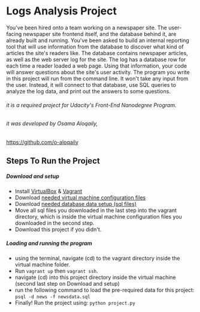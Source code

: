 # Logs Analysis Project

You've been hired onto a team working on a newspaper site. The user-facing newspaper site frontend itself, and the database behind it, are already built and running. You've been asked to build an internal reporting tool that will use information from the database to discover what kind of articles the site's readers like.
The database contains newspaper articles, as well as the web server log for the site. The log has a database row for each time a reader loaded a web page. Using that information, your code will answer questions about the site's user activity.
The program you write in this project will run from the command line. It won't take any input from the user. Instead, it will connect to that database, use SQL queries to analyze the log data, and print out the answers to some questions.
###### it is a required project for Udacity's Front-End Nanodegree Program.
###### it was developed by Osama Aloqaily,
https://github.com/o-aloqaily

## Steps To Run the Project
##### Download and setup
  - Install [VirtualBox](https://www.virtualBox.org) & [Vagrant](https://www.vagrantup.com)
  - Download [needed virtual machine configuration files](https://github.com/udacity/fullstack-nanodegree-vm)
  - Download [needed database data setup (sql files)](https://d17h27t6h515a5.cloudfront.net/topher/2016/August/57b5f748_newsdata/newsdata.zip)
  - Move all sql files you downloaded in the last step into the vagrant directory, which is inside the virtual machine configuration files you downloaded in the second step.
  - Download this project if you didn't.

##### Loading and running the program
  - using the terminal, navigate (cd) to the vagrant directory inside the virtual machine folder.
  - Run `vagrant up` then `vagrant ssh`.
  - navigate (cd) into this project directory inside the virtual machine (second last step on Download and setup)
  - run the following command to load the pre-required data for this project:
  `psql -d news -f newsdata.sql`
  - Finally! Run the project using: `python project.py`
